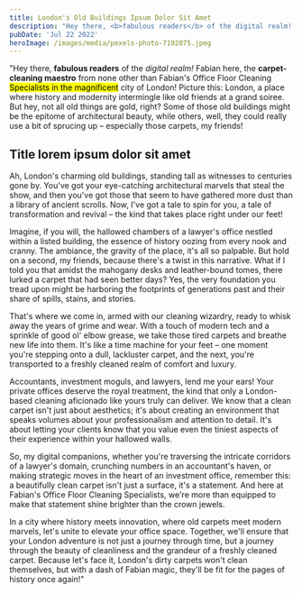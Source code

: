 ```yaml
---
title: London's Old Buildings Ipsum Dolor Sit Amet
description: "Hey there, <b>fabulous readers</b> of the digital realm! Fabian here, the <strong>carpet-cleaning maestro</strong> from none other than Fabian's Office Floor Cleaning Specialists in the magnificent city of London!"
pubDate: 'Jul 22 2022'
heroImage: /images/media/pexels-photo-7192875.jpeg
---
```


"Hey there, <b>fabulous readers</b> of the <em>digital realm!</em> Fabian here, the <strong>carpet-cleaning maestro</strong> from none other than Fabian's Office Floor Cleaning <mark>Specialists in the magnificent</mark> city of London! Picture this: London, a place where history and modernity intermingle like old friends at a grand soiree. But hey, not all old things are gold, right? Some of those old buildings might be the epitome of architectural beauty, while others, well, they could really use a bit of sprucing up – especially those carpets, my friends!

## Title lorem ipsum dolor sit amet

Ah, London's charming old buildings, standing tall as witnesses to centuries gone by. You've got your eye-catching architectural marvels that steal the show, and then you've got those that seem to have gathered more dust than a library of ancient scrolls. Now, I've got a tale to spin for you, a tale of transformation and revival – the kind that takes place right under our feet!

Imagine, if you will, the hallowed chambers of a lawyer's office nestled within a listed building, the essence of history oozing from every nook and cranny. The ambiance, the gravity of the place, it's all so palpable. But hold on a second, my friends, because there's a twist in this narrative. What if I told you that amidst the mahogany desks and leather-bound tomes, there lurked a carpet that had seen better days? Yes, the very foundation you tread upon might be harboring the footprints of generations past and their share of spills, stains, and stories.

That's where we come in, armed with our cleaning wizardry, ready to whisk away the years of grime and wear. With a touch of modern tech and a sprinkle of good ol' elbow grease, we take those tired carpets and breathe new life into them. It's like a time machine for your feet – one moment you're stepping onto a dull, lackluster carpet, and the next, you're transported to a freshly cleaned realm of comfort and luxury.

Accountants, investment moguls, and lawyers, lend me your ears! Your private offices deserve the royal treatment, the kind that only a London-based cleaning aficionado like yours truly can deliver. We know that a clean carpet isn't just about aesthetics; it's about creating an environment that speaks volumes about your professionalism and attention to detail. It's about letting your clients know that you value even the tiniest aspects of their experience within your hallowed walls.

So, my digital companions, whether you're traversing the intricate corridors of a lawyer's domain, crunching numbers in an accountant's haven, or making strategic moves in the heart of an investment office, remember this: a beautifully clean carpet isn't just a surface, it's a statement. And here at Fabian's Office Floor Cleaning Specialists, we're more than equipped to make that statement shine brighter than the crown jewels.

In a city where history meets innovation, where old carpets meet modern marvels, let's unite to elevate your office space. Together, we'll ensure that your London adventure is not just a journey through time, but a journey through the beauty of cleanliness and the grandeur of a freshly cleaned carpet. Because let's face it, London's dirty carpets won't clean themselves, but with a dash of Fabian magic, they'll be fit for the pages of history once again!"